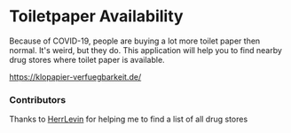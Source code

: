 # Toiletpaper Availability

Because of COVID-19, people are buying a lot more toilet paper then normal. 
It's weird, but they do.
This application will help you to find nearby drug stores where toilet paper is available.

https://klopapier-verfuegbarkeit.de/

### Contributors
Thanks to [HerrLevin](https://github.com/HerrLevin) for helping me to find a list of all drug stores
